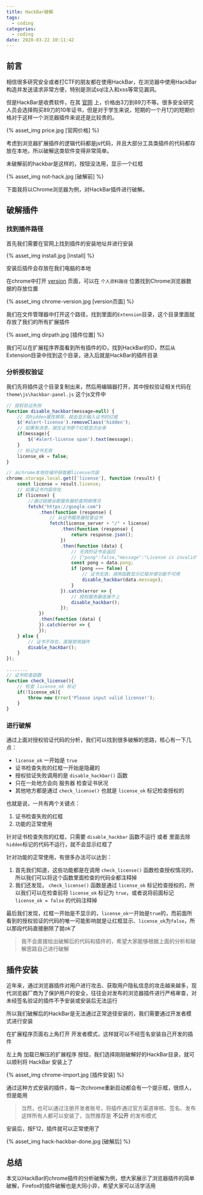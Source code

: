 ```yaml
---
title: HackBar破解
tags:
  - coding
categories:
  - coding
date: 2020-03-22 10:11:42
---
```


## 前言

相信很多研究安全或者打CTF的朋友都在使用HackBar，在浏览器中使用HackBar构造并发送请求非常方便，特别是测试sql注入和xss等常见漏洞。

但是HackBar是收费软件，在其 [官网](https://hackbar.site/) 上，价格由3刀到89刀不等。很多安全研究人员会选择购买89刀的10年证书，但是对于学生来说，短期的一个月1刀的短期价格对于这样一个浏览器插件来说还是比较贵的。

{% asset_img price.jpg [官网价格] %}

考虑到浏览器扩展插件的逻辑代码都是js代码，并且大部分工具类插件的代码都存放在本地，所以破解这类软件变得非常简单。

未破解前的hackbar是这样的，按钮没法用，显示一个红框

{% asset_img not-hack.jpg [破解前] %}

下面我将以Chrome浏览器为例，对HackBar插件进行破解。

## 破解插件

### 找到插件路径

首先我们需要在官网上找到插件的安装地址并进行安装

{% asset_img install.jpg [install] %}

安装后插件会存放在我们电脑的本地

在chrome中打开 [version](chrome://version/) 页面，可以在 `个人资料路径` 位置找到Chrome浏览器数据的存放位置

{% asset_img chrome-version.jpg [version页面] %}

我们在文件管理器中打开这个路径，找到里面的`Extension`目录，这个目录里面就存放了我们的所有扩展插件

{% asset_img dirpath.jpg [插件位置] %}

我们可以在扩展程序界面看到所有插件的ID，找到HackBar的ID，然后从Extension目录中找到这个目录，进入后就是HackBar的插件目录

### 分析授权验证

我们先将插件这个目录复制出来，然后用编辑器打开，其中授权验证相关代码在 `theme\js\hackbar-panel.js` 这个js文件中

```javascript
// 授权验证失败
function disable_hackbar(message=null) {
    // 将hidden属性移除，就会显示输入证书的红框
    $('#alert-license').removeClass('hidden');
    // 如果有消息，就在证书那个红框显示出来
    if(message){
        $('#alert-license span').text(message);
    }
    // 标记证书无效
    license_ok = false;
}

// 从chrome本地存储中获取都license内容
chrome.storage.local.get(['license'], function (result) {
    const license = result.license;
    // 如果证书内容存在
    if (license) {
        //通过链接谷歌服务器检查网络情况
        fetch("https://google.com")
            .then(function (response) {
                // 从证书服务器检查证书
                fetch(license_server + "/" + license)
                    .then(function (response) {
                        return response.json();
                    })
                    .then(function (data) {
                        // 无效的证书会返回
                        // {"pong":false,"message":"License is invalid"}
                        const pong = data.pong;
                        if (pong === false) {
                            // 证书无效，调用函数显示红框并使功能不可用
                            disable_hackbar(data.message);
                        }
                    }).catch(error => {
                        // 授权服务器连接不上
                        disable_hackbar();
                    });
            })
            .then(function (data) {
            }).catch(error => {
            });
    } else {
        // 证书不存在，直接禁用插件
        disable_hackbar();
    }
});

........
// 证书检查函数
function check_license(){
    // 检查 license_ok 标记
    if(!license_ok){
        throw new Error('Please input valid license!');
    }
}
```

### 进行破解

通过上面对授权验证代码的分析，我们可以找到很多破解的思路，核心有一下几点：

- `license_ok` 一开始是 `true`
- 证书检查失败的红框一开始是隐藏的
- 授权验证失败调用的是 `disable_hackbar()` 函数
- 只在一处地方会向 服务器 检查证书状况
- 其他地方都是通过 `check_license()` 也就是 `license_ok` 标记检查授权的

也就是说，一共有两个关键点：

1. 证书检查失败的红框
2. 功能的正常使用

针对证书检查失败的红框，只需要 `disable_hackbar` 函数不运行 或者 里面去除`hidden`标记的代码不运行，就不会显示红框了

针对功能的正常使用，有很多办法可以达到：

1. 首先我们知道，这些功能都是在调用 `check_license()` 函数检查授权情况的，所以我们可以将这个函数里面检查的代码全都注释掉
2. 我们还发现， `check_license()` 函数是通过 `license_ok` 标记检查授权的，所以我们可以在检查前将 `license_ok` 标记为 `true`，或者说将前面标记 `license_ok = false` 的代码注释掉

最后我们发现，红框一开始是不显示的，`license_ok`一开始是`true`的，而前面所看到的授权验证的代码的唯一可能影响就是让红框显示、`license_ok`为`false`，所以那段代码直接删除了就ok了

> 我不会直接给出破解后的代码和插件的，希望大家能够根据上面的分析和破解思路自己进行破解

## 插件安装

近年来，通过浏览器插件对用户进行攻击、获取用户隐私信息的攻击越来越多，现代浏览器厂商为了保护用户的安全，往往会对发布的浏览器插件进行严格审查，对未经签名验证的插件不予安装或安装后无法运行

所以我们破解后的HackBar是无法通过正常途径安装的，我们需要通过开发者模式进行安装

在扩展程序页面右上角打开 开发者模式，这样就可以不经签名安装自己开发的插件

左上角 加载已解压的扩展程序 按钮，我们选择刚刚破解好的HackBar目录，就可以顺利将 HackBar 安装上了

{% asset_img chrome-import.jpg [插件安装] %}

通过这种方式安装的插件，每一次chrome重新启动都会有一个提示框，很烦人，但是能用

> 当然，也可以通过注册开发者账号，将插件通过官方渠道审核、签名、发布
> 这样所有人都可以安装了，当然推荐是 **不公开** 的发布模式

安装后，按F12，插件就可以正常使用了

{% asset_img hack-hackbar-done.jpg [破解后] %}

## 总结

本文以HackBar的chrome插件的分析破解为例，想大家展示了浏览器插件的简单破解，Firefox的插件破解也是大同小异，希望大家可以活学活用
